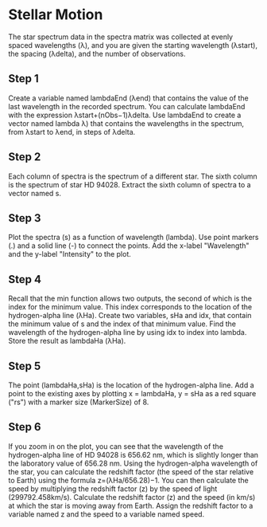 # Stellar Motion
The star spectrum data in the spectra matrix was collected at evenly spaced wavelengths (λ), and you are given the starting wavelength (λstart), the spacing (λdelta), and the number of observations.
## Step 1
Create a variable named lambdaEnd (λend) that contains the value of the last wavelength in the recorded spectrum. You can calculate lambdaEnd with the expression λstart+(nObs−1)λdelta.
Use lambdaEnd to create a vector named lambda λ) that contains the wavelengths in the spectrum, from λstart to λend, in steps of λdelta.
## Step 2
Each column of spectra is the spectrum of a different star. The sixth column is the spectrum of star HD 94028.
Extract the sixth column of spectra to a vector named s.
## Step 3
Plot the spectra (s) as a function of wavelength (lambda). Use point markers (.) and a solid line (-) to connect the points.
Add the x-label "Wavelength" and the y-label "Intensity" to the plot.
## Step 4
Recall that the min function allows two outputs, the second of which is the index for the minimum value. This index corresponds to the location of the hydrogen-alpha line (λHa).
Create two variables, sHa and idx, that contain the minimum value of s and the index of that minimum value. Find the wavelength of the hydrogen-alpha line by using idx to index into lambda. Store the result as lambdaHa (λHa).
## Step 5
The point (lambdaHa,sHa) is the location of the hydrogen-alpha line. Add a point to the existing axes by plotting x = lambdaHa, y = sHa as a red square ("rs") with a marker size (MarkerSize) of 8.
## Step 6
If you zoom in on the plot, you can see that the wavelength of the hydrogen-alpha line of HD 94028 is 656.62 nm, which is slightly longer than the laboratory value of 656.28 nm. Using the hydrogen-alpha wavelength of the star, you can calculate the redshift factor (the speed of the star relative to Earth) using the formula z=(λHa/656.28)−1.  You can then calculate the speed by multiplying the redshift factor (z) by the speed of light (299792.458km/s). 
Calculate the redshift factor (z) and the speed (in km/s) at which the star is moving away from Earth. Assign the redshift factor to a variable named z and the speed to a variable named speed.

